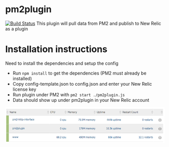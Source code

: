 # pm2plugin
[![Build Status](https://travis-ci.org/kenahrens/newrelic-pm2-plugin.svg?branch=master)](https://travis-ci.org/kenahrens/newrelic-pm2-plugin)
This plugin will pull data from PM2 and publish to New Relic as a plugin

# Installation instructions
Need to install the dependencies and setup the config
- Run ```npm install``` to get the dependencies (PM2 must already be installed)
- Copy config-template.json to config.json and enter your New Relic license key
- Run plugin under PM2 with ```pm2 start ./pm2plugin.js```
- Data should show up under pm2plugin in your New Relic account

![PM2 Dashboard](/images/pm2dashboard.png)
